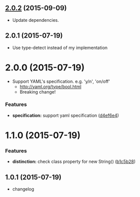 <a name="2.0.2"></a>
## [2.0.2](https://github.com/sanemat/node-boolify-string/compare/v2.0.1...v2.0.2) (2015-09-09)

* Update dependencies.


<a name="2.0.1"></a>
## 2.0.1 (2015-07-19)

* Use type-detect instead of my implementation


<a name="2.0.0"></a>
# 2.0.0 (2015-07-19)

* Support YAML's specification. e.g. 'y/n', 'on/off'
    * http://yaml.org/type/bool.html
    * Breaking change!


### Features

* **specification:** support yaml specification ([d4ef6e4](https://github.com/sanemat/node-boolify-string/commit/d4ef6e4))



<a name="1.1.0"></a>
# 1.1.0 (2015-07-19)


### Features

* **distinction:** check class property for new String() ([b1c5b28](https://github.com/sanemat/node-boolify-string/commit/b1c5b28))



<a name="1.0.1"></a>
## 1.0.1 (2015-07-19)

* changelog
